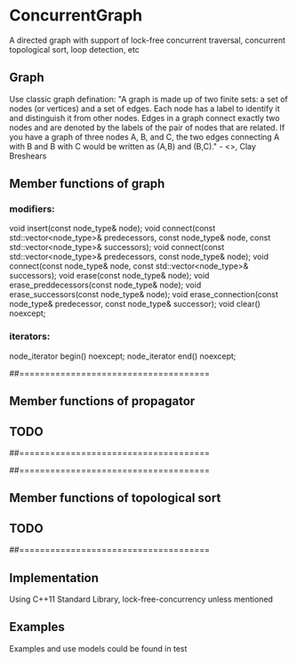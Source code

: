 # **ConcurrentGraph**
A directed graph with support of lock-free concurrent traversal, concurrent topological sort, loop detection, etc

## Graph
Use classic graph defination: 
"A graph is made up of two finite sets: a set of nodes (or vertices) and a set of edges. 
Each node has a label to identify it and distinguish it from other nodes. 
Edges in a graph connect exactly two nodes and are denoted by the labels of the pair of nodes that are related. 
If you have a graph of three nodes A, B, and C, the two edges connecting A with B and B with C would be written as (A,B) and (B,C)." - <<The Art of Concurrency>>, Clay Breshears

## Member functions of graph
### modifiers:
void insert(const node_type& node);
void connect(const std::vector<node_type>& predecessors, const node_type& node, const std::vector<node_type>& successors);
void connect(const std::vector<node_type>& predecessors, const node_type& node);
void connect(const node_type& node, const std::vector<node_type>& successors);
void erase(const node_type& node);
void erase_preddecessors(const node_type& node);
void erase_successors(const node_type& node);
void erase_connection(const node_type& predecessor, const node_type& successor);
void clear() noexcept;
### iterators:
node_iterator begin() noexcept;
node_iterator end() noexcept;

##=====================================
## Member functions of propagator
## TODO
##=====================================

##=====================================
## Member functions of topological sort
## TODO
##=====================================

## Implementation
Using C++11 Standard Library, lock-free-concurrency unless mentioned

## Examples
Examples and use models could be found in test

